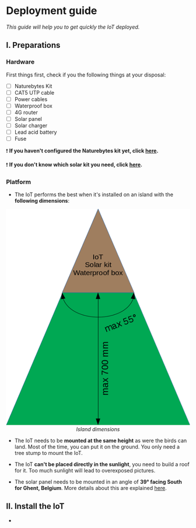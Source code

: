 # Deployment guide
*This guide will help you to get quickly the IoT deployed.*

## I. Preparations
### Hardware
First things first, check if you the following things at your disposal:
- [ ] Naturebytes Kit
- [ ] CAT5 UTP cable
- [ ] Power cables
- [ ] Waterproof box
- [ ] 4G router
- [ ] Solar panel
- [ ] Solar charger
- [ ] Lead acid battery
- [ ] Fuse

:exclamation: **If you haven't configured the Naturebytes kit yet, click [here](https://www.github.com/oSoc17/code9000/hardware/SETUP.md).**

:exclamation: **If you don't know which solar kit you need, click [here](https://www.github.com/oSoc17/hardware/SOLARKIT.md).**

### Platform
- The IoT performs the best when it's installed on an island with the **following dimensions**:
<p align="center">
  <img src="images/islandDimensions.png" alt="Screenshot">
  <br>
  <i>Island dimensions</i>
</p>

- The IoT needs to be **mounted at the same height** as were the birds can land. Most of the time, you can put it on the ground. You only need a tree stump to mount the IoT.

- The IoT **can't be placed directly in the sunlight**, you need to build a roof for it. Too much sunlight will lead to overexposed pictures.

- The solar panel needs to be mounted in an angle of **39° facing South for Ghent, Belgium**.
More details about this are explained [here](https://www.github.com/oSoc17/hardware/SOLARKIT.md).

## II. Install the IoT
-
